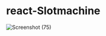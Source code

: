 # react-Slotmachine
![Screenshot (75)](https://user-images.githubusercontent.com/62586380/104368953-cbc7bf00-5542-11eb-935b-180f7e9b5324.png)


